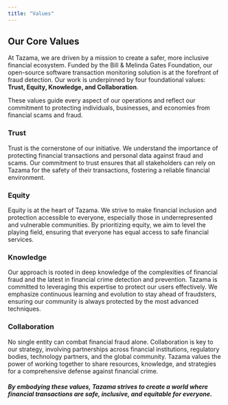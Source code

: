 ```yaml
---
title: "Values"
---
```


## Our Core Values

At Tazama, we are driven by a mission to create a safer, more inclusive financial ecosystem. Funded by the Bill & Melinda Gates Foundation, our open-source software transaction monitoring solution is at the forefront of fraud detection. Our work is underpinned by four foundational values: **Trust, Equity, Knowledge, and Collaboration**.

These values guide every aspect of our operations and reflect our commitment to protecting individuals, businesses, and economies from financial scams and fraud.

### Trust

Trust is the cornerstone of our initiative. We understand the importance of protecting financial transactions and personal data against fraud and scams. Our commitment to trust ensures that all stakeholders can rely on Tazama for the safety of their transactions, fostering a reliable financial environment.

### Equity

Equity is at the heart of Tazama. We strive to make financial inclusion and protection accessible to everyone, especially those in underrepresented and vulnerable communities. By prioritizing equity, we aim to level the playing field, ensuring that everyone has equal access to safe financial services.

### Knowledge

Our approach is rooted in deep knowledge of the complexities of financial fraud and the latest in financial crime detection and prevention. Tazama is committed to leveraging this expertise to protect our users effectively. We emphasize continuous learning and evolution to stay ahead of fraudsters, ensuring our community is always protected by the most advanced techniques.

### Collaboration

No single entity can combat financial fraud alone. Collaboration is key to our strategy, involving partnerships across financial institutions, regulatory bodies, technology partners, and the global community. Tazama values the power of working together to share resources, knowledge, and strategies for a comprehensive defense against financial crime.

##### By embodying these values, Tazama strives to create a world where financial transactions are safe, inclusive, and equitable for everyone.
